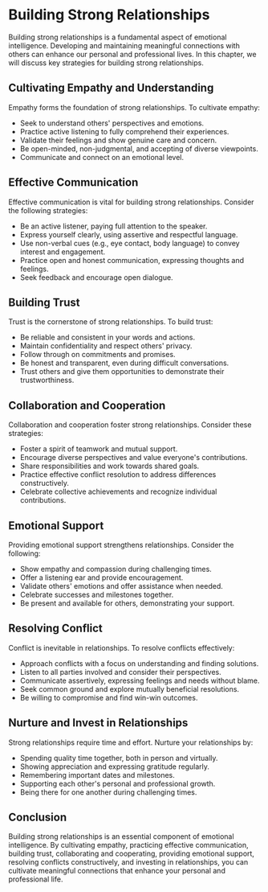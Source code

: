 Building Strong Relationships
======================================

Building strong relationships is a fundamental aspect of emotional intelligence. Developing and maintaining meaningful connections with others can enhance our personal and professional lives. In this chapter, we will discuss key strategies for building strong relationships.

Cultivating Empathy and Understanding
-------------------------------------

Empathy forms the foundation of strong relationships. To cultivate empathy:

* Seek to understand others' perspectives and emotions.
* Practice active listening to fully comprehend their experiences.
* Validate their feelings and show genuine care and concern.
* Be open-minded, non-judgmental, and accepting of diverse viewpoints.
* Communicate and connect on an emotional level.

Effective Communication
-----------------------

Effective communication is vital for building strong relationships. Consider the following strategies:

* Be an active listener, paying full attention to the speaker.
* Express yourself clearly, using assertive and respectful language.
* Use non-verbal cues (e.g., eye contact, body language) to convey interest and engagement.
* Practice open and honest communication, expressing thoughts and feelings.
* Seek feedback and encourage open dialogue.

Building Trust
--------------

Trust is the cornerstone of strong relationships. To build trust:

* Be reliable and consistent in your words and actions.
* Maintain confidentiality and respect others' privacy.
* Follow through on commitments and promises.
* Be honest and transparent, even during difficult conversations.
* Trust others and give them opportunities to demonstrate their trustworthiness.

Collaboration and Cooperation
-----------------------------

Collaboration and cooperation foster strong relationships. Consider these strategies:

* Foster a spirit of teamwork and mutual support.
* Encourage diverse perspectives and value everyone's contributions.
* Share responsibilities and work towards shared goals.
* Practice effective conflict resolution to address differences constructively.
* Celebrate collective achievements and recognize individual contributions.

Emotional Support
-----------------

Providing emotional support strengthens relationships. Consider the following:

* Show empathy and compassion during challenging times.
* Offer a listening ear and provide encouragement.
* Validate others' emotions and offer assistance when needed.
* Celebrate successes and milestones together.
* Be present and available for others, demonstrating your support.

Resolving Conflict
------------------

Conflict is inevitable in relationships. To resolve conflicts effectively:

* Approach conflicts with a focus on understanding and finding solutions.
* Listen to all parties involved and consider their perspectives.
* Communicate assertively, expressing feelings and needs without blame.
* Seek common ground and explore mutually beneficial resolutions.
* Be willing to compromise and find win-win outcomes.

Nurture and Invest in Relationships
-----------------------------------

Strong relationships require time and effort. Nurture your relationships by:

* Spending quality time together, both in person and virtually.
* Showing appreciation and expressing gratitude regularly.
* Remembering important dates and milestones.
* Supporting each other's personal and professional growth.
* Being there for one another during challenging times.

Conclusion
----------

Building strong relationships is an essential component of emotional intelligence. By cultivating empathy, practicing effective communication, building trust, collaborating and cooperating, providing emotional support, resolving conflicts constructively, and investing in relationships, you can cultivate meaningful connections that enhance your personal and professional life.
